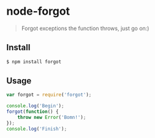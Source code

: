 # node-forgot

> Forgot exceptions the function throws, just go on:)

## Install

```Bash
$ npm install forgot
```

## Usage

```javascript
var forgot = require('forgot');

console.log('Begin');
forgot(function() {
	throw new Error('Bomn!');
});
console.log('Finish');
```

